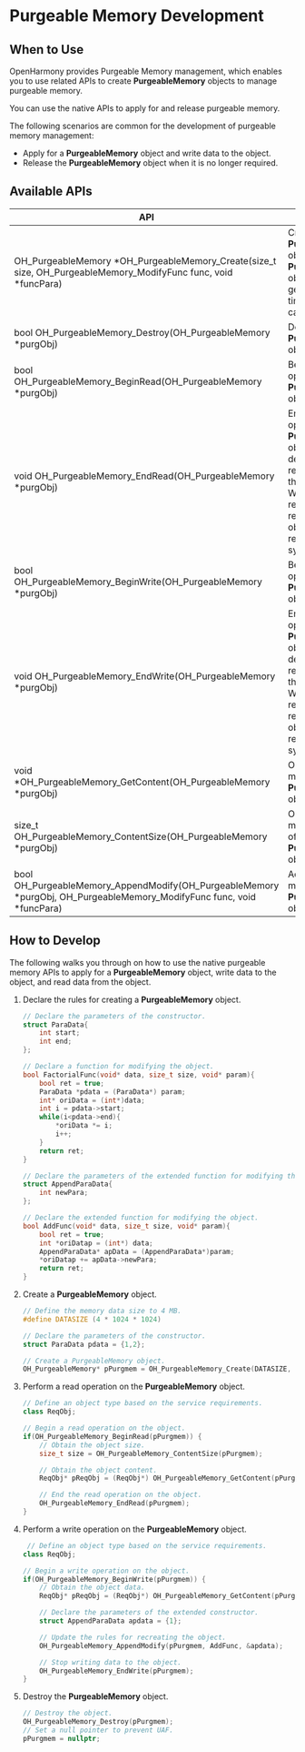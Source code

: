 # Purgeable Memory Development

## When to Use

OpenHarmony provides Purgeable Memory management, which enables you to use related APIs to create **PurgeableMemory** objects to manage purgeable memory.


You can use the native APIs to apply for and release purgeable memory.


The following scenarios are common for the development of purgeable memory management:

* Apply for a **PurgeableMemory** object and write data to the object.
* Release the **PurgeableMemory** object when it is no longer required.

## Available APIs

| API| Description| 
| -------- | -------- |
| OH_PurgeableMemory \*OH_PurgeableMemory_Create(size_t size, OH_PurgeableMemory_ModifyFunc func, void \*funcPara) | Creates a **PurgeableMemory** object. A new **PurgeableMemory** object is generated each time this API is called.| 
| bool OH_PurgeableMemory_Destroy(OH_PurgeableMemory \*purgObj) | Destroys a **PurgeableMemory** object.| 
| bool OH_PurgeableMemory_BeginRead(OH_PurgeableMemory \*purgObj) | Begins a read operation on a **PurgeableMemory** object.| 
| void OH_PurgeableMemory_EndRead(OH_PurgeableMemory \*purgObj) | Ends a read operation on a **PurgeableMemory** object and decreases the reference count of the object by 1. When the reference count reaches 0, the object can be reclaimed by the system.| 
|bool OH_PurgeableMemory_BeginWrite(OH_PurgeableMemory \*purgObj) | Begins a write operation on a **PurgeableMemory** object.|
|void OH_PurgeableMemory_EndWrite(OH_PurgeableMemory \*purgObj)|Ends a write operation on a **PurgeableMemory** object and decreases the reference count of the object by 1. When the reference count reaches 0, the object can be reclaimed by the system.|
|void \*OH_PurgeableMemory_GetContent(OH_PurgeableMemory \*purgObj)|Obtains the memory data of a **PurgeableMemory** object.|
|size_t OH_PurgeableMemory_ContentSize(OH_PurgeableMemory \*purgObj)|Obtains the memory data size of a **PurgeableMemory** object.|
|bool OH_PurgeableMemory_AppendModify(OH_PurgeableMemory \*purgObj, OH_PurgeableMemory_ModifyFunc func, void \*funcPara)|Adds a function for modifying a **PurgeableMemory** object.|


## How to Develop

The following walks you through on how to use the native purgeable memory APIs to apply for a **PurgeableMemory** object, write data to the object, and read data from the object.

1. Declare the rules for creating a **PurgeableMemory** object.
    ```c++
    // Declare the parameters of the constructor.
    struct ParaData{
        int start;
        int end;
    };

    // Declare a function for modifying the object.
    bool FactorialFunc(void* data, size_t size, void* param){
        bool ret = true;
        ParaData *pdata = (ParaData*) param;
        int* oriData = (int*)data;
        int i = pdata->start;
        while(i<pdata->end){
            *oriData *= i;
            i++;
        }
        return ret;
    }

    // Declare the parameters of the extended function for modifying the object.
    struct AppendParaData{
        int newPara;
    };

    // Declare the extended function for modifying the object.
    bool AddFunc(void* data, size_t size, void* param){
        bool ret = true;
        int *oriDatap = (int*) data;
        AppendParaData* apData = (AppendParaData*)param;
        *oriDatap += apData->newPara;
        return ret;
    }
    ```
2. Create a **PurgeableMemory** object.
    ```c++
    // Define the memory data size to 4 MB.
    #define DATASIZE (4 * 1024 * 1024)

    // Declare the parameters of the constructor.
    struct ParaData pdata = {1,2};

    // Create a PurgeableMemory object.
    OH_PurgeableMemory* pPurgmem = OH_PurgeableMemory_Create(DATASIZE, FactorialFunc, &pdata);
    ```

3. Perform a read operation on the **PurgeableMemory** object.
    ```c++
    // Define an object type based on the service requirements.
    class ReqObj;

    // Begin a read operation on the object.
    if(OH_PurgeableMemory_BeginRead(pPurgmem)) {
        // Obtain the object size.
        size_t size = OH_PurgeableMemory_ContentSize(pPurgmem);

        // Obtain the object content.
        ReqObj* pReqObj = (ReqObj*) OH_PurgeableMemory_GetContent(pPurgmem);

        // End the read operation on the object.
        OH_PurgeableMemory_EndRead(pPurgmem);
    }
    ```

4. Perform a write operation on the **PurgeableMemory** object.
    ```c++
     // Define an object type based on the service requirements.
    class ReqObj;

    // Begin a write operation on the object.
    if(OH_PurgeableMemory_BeginWrite(pPurgmem)) {
        // Obtain the object data.
        ReqObj* pReqObj = (ReqObj*) OH_PurgeableMemory_GetContent(pPurgmem);

        // Declare the parameters of the extended constructor.
        struct AppendParaData apdata = {1};

        // Update the rules for recreating the object.
        OH_PurgeableMemory_AppendModify(pPurgmem, AddFunc, &apdata);

        // Stop writing data to the object.
        OH_PurgeableMemory_EndWrite(pPurgmem);
    }
    ```

5. Destroy the **PurgeableMemory** object.
    ```c++
    // Destroy the object.
    OH_PurgeableMemory_Destroy(pPurgmem);
    // Set a null pointer to prevent UAF.
    pPurgmem = nullptr;
    ```
